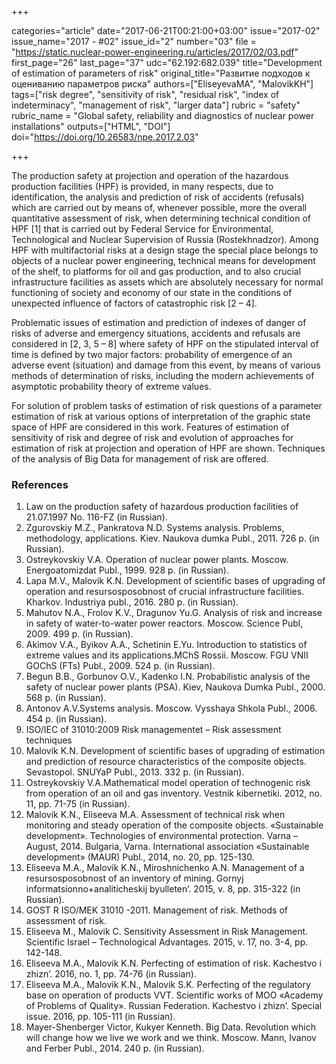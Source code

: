 +++

categories="article"
date="2017-06-21T00:21:00+03:00"
issue="2017-02"
issue_name="2017 - #02"
issue_id="2"
number="03"
file = "https://static.nuclear-power-engineering.ru/articles/2017/02/03.pdf"
first_page="26"
last_page="37"
udc="62.192:682.039"
title="Development of estimation of parameters of risk"
original_title="Развитие подходов к оцениванию параметров риска"
authors=["EliseyevaMA", "MalovikKH"]
tags=["risk degree", "sensitivity of risk", "residual risk", "index of indeterminacy", "management of risk", "larger data"]
rubric = "safety"
rubric_name = "Global safety, reliability and diagnostics of nuclear power installations"
outputs=["HTML", "DOI"]
doi="https://doi.org/10.26583/npe.2017.2.03"

+++

The production safety at projection and operation of the hazardous production facilities (HPF) is provided, in many respects, due to identification, the analysis and prediction of risk of accidents (refusals) which are carried out by means of, whenever possible, more the overall quantitative assessment of risk, when determining technical condition of HPF [1] that is carried out by Federal Service for Environmental, Technological and Nuclear Supervision of Russia (Rostekhnadzor). Among HPF with multifactorial risks at a design stage the special place belongs to objects of a nuclear power engineering, technical means for development of the shelf, to platforms for oil and gas production, and to also crucial infrastructure facilities as assets which are absolutely necessary for normal functioning of society and economy of our state in the conditions of unexpected influence of factors of catastrophic risk [2 – 4].

Problematic issues of estimation and prediction of indexes of danger of risks of adverse and emergency situations, accidents and refusals are considered in [2, 3, 5 – 8] where safety of HPF on the stipulated interval of time is defined by two major factors: probability of emergence of an adverse event (situation) and damage from this event, by means of various methods of determination of risks, including the modern achievements of asymptotic probability theory of extreme values.

For solution of problem tasks of estimation of risk questions of a parameter estimation of risk at various options of interpretation of the graphic state space of HPF are considered in this work. Features of estimation of sensitivity of risk and degree of risk and evolution of approaches for estimation of risk at projection and operation of HPF are shown. Techniques of the analysis of Big Data for management of risk are offered.

### References

1. Law on the production safety of hazardous production facilities of 21.07.1997 No. 116-FZ (in Russian).
2. Zgurovskiy M.Z., Pankratova N.D. Systems analysis. Problems, methodology, applications. Kiev. Naukova dumka Publ., 2011. 726 p. (in Russian).
3. Ostreykovskiy V.A. Operation of nuclear power plants. Moscow. Energoatomizdat Publ., 1999. 928 p. (in Russian).
4. Lapa M.V., Malovik K.N. Development of scientific bases of upgrading of operation and resursosposobnost of crucial infrastructure facilities. Kharkov. Industriya publ., 2016. 280 p. (in Russian).
5. Mahutov N.A., Frolov K.V., Dragunov Yu.G. Analysis of risk and increase in safety of water-to-water power reactors. Moscow. Science Publ, 2009. 499 p. (in Russian).
6. Akimov V.A., Byikov A.A., Schetinin E.Yu. Introduction to statistics of extreme values and its applications.MChS Rossii. Moscow. FGU VNII GOChS (FTs) Publ., 2009. 524 p. (in Russian).
7. Begun В.В., Gorbunov O.V., Kadenko I.N. Probabilistic analysis of the safety of nuclear power plants (PSA). Kiev, Naukova Dumka Publ., 2000. 568 p. (in Russian).
8. Antonov A.V.Systems analysis. Moscow. Vysshaya Shkola Publ., 2006. 454 p. (in Russian).
9. ISO/IEC of 31010:2009 Risk managementet – Risk assessment techniques
10. Malovik K.N. Development of scientific bases of upgrading of estimation and prediction of resource characteristics of the composite objects. Sevastopol. SNUYaP Publ., 2013. 332 p. (in Russian).
11. Ostreykovskiy V.A.Mathematical model operation of technogenic risk from operation of an oil and gas inventory. Vestnik kibernetiki. 2012, no. 11, pp. 71-75 (in Russian).
12. Malovik K.N., Eliseeva M.A. Assessment of technical risk when monitoring and steady operation of the composite objects. «Sustainable development». Technologies of environmental protection. Varna – August, 2014. Bulgaria, Varna. International association «Sustainable development» (MAUR) Publ., 2014, no. 20, pp. 125-130.
13. Eliseeva M.A., Malovik K.N., Miroshnichenko A.N. Management of a resursosposobnost of an inventory of mining. Gornyj informatsionno+analiticheskij byulleten’. 2015, v. 8, pp. 315-322 (in Russian).
14. GOST R ISO/MEK 31010 -2011. Management of risk. Methods of assessment of risk.
15. Eliseeva M., Malovik C. Sensitivity Assessment in Risk Management. Scientific Israel – Technological Advantages. 2015, v. 17, no. 3-4, pp. 142-148.
16. Eliseeva M.A., Malovik K.N. Perfecting of estimation of risk. Kachestvo i zhizn’. 2016, no. 1, pp. 74-76 (in Russian).
17. Eliseeva M.A., Malovik K.N., Malovik S.K. Perfecting of the regulatory base on operation of products VVT. Scientific works of MOO «Academy of Problems of Quality». Russian Federation. Kachestvo i zhizn’. Special issue. 2016, pp. 105-111 (in Russian).
18. Mayer-Shenberger Victor, Kukyer Kenneth. Big Data. Revolution which will change how we live we work and we think. Moscow. Mann, Ivanov and Ferber Publ., 2014. 240 p. (in Russian).